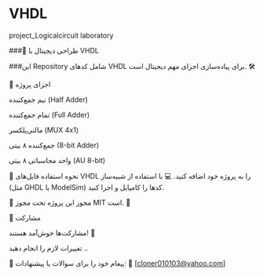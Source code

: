 # VHDL
 project_Logicalcircuit laboratory

###🧮 طراحی دیجیتال با VHDL

###این Repository شامل کدهای VHDL برای پیاده‌سازی اجزای مهم دیجیتال است. 🛠️

🧩 اجزای پروژه

نیم جمع‌کننده (Half Adder)

 تمام جمع‌کننده (Full Adder)

 مالتی‌پلکسر  (MUX 4x1)

 جمع‌کننده ۸ بیتی (8-bit Adder)

 واحد محاسباتی ۸ بیتی (AU 8-bit)

 🚀 نحوه استفاده
 فایل‌های  VHDL را به پروژه خود اضافه کنید.
                                                                                                                                                                                                                                         💻 
 با استفاده از شبیه‌ساز (مثل GHDL یا ModelSim) کدها را کامپایل و اجرا کنید.

 📜 مجوز
 این پروژه تحت مجوز MIT است. 📄

 🤝 مشارکت
 
 مشارکت‌ها خوش‌آمد هستند! 🙌
 
 تغییرات لازم را انجام دهید ..
 
 📧 پیغام خود را برای سوالات یا پیشنهادات:
                                                                                                                                                                                                          📩 [cloner010103@yahoo.com] 
